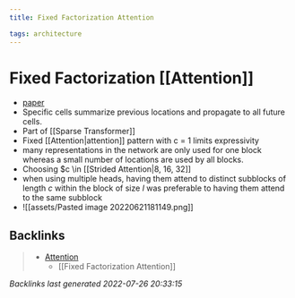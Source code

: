 ```yaml
---
title: Fixed Factorization Attention

tags: architecture 
---
```


# Fixed Factorization [[Attention]]
- [paper](https://arxiv.org/abs/1904.10509v1)
- Specific cells summarize previous locations and propagate to all future cells.
- Part of [[Sparse Transformer]]
- Fixed [[Attention|attention]] pattern with c = 1 limits expressivity
- many representations in the network are only used for one block whereas a small number of locations are used by all blocks.
- Choosing $c \in [[Strided Attention|8, 16, 32]]
- when using multiple heads, having them attend to distinct subblocks of length $c$ within the block of size $l$  was preferable to having them attend to the same subblock
- ![[assets/Pasted image 20220621181149.png]]




















































## Backlinks

> - [Attention](Attention.md)
>   - [[Fixed Factorization Attention]]

_Backlinks last generated 2022-07-26 20:33:15_
